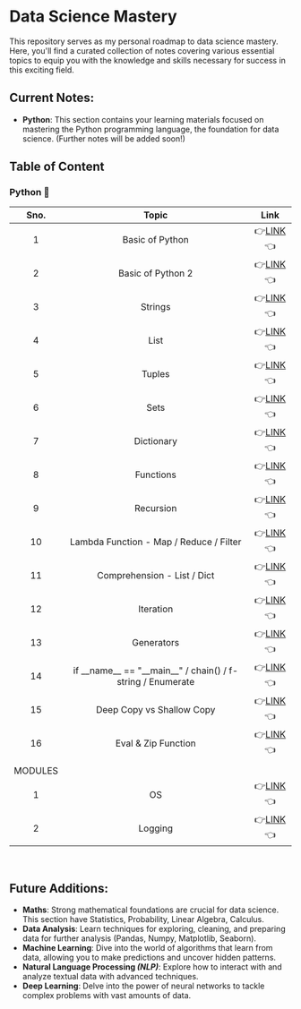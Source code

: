 # Data Science Mastery

This repository serves as my personal roadmap to data science mastery. Here, you'll find a curated collection of notes covering various essential topics to equip you with the knowledge and skills necessary for success in this exciting field.

## Current Notes:
- **Python**: This section contains your learning materials focused on mastering the Python programming language, the foundation for data science. (Further notes will be added soon!)

## Table of Content
<h3>Python 🐍</h3>

| Sno. | Topic | Link |
| :---: | :---: | :---: |
| 1 | Basic of Python | 👉[LINK](python-notes/Basic_of_Python.pdf)👈 |
| 2 | Basic of Python 2 | 👉[LINK](python-notes/Basic_of_Python_2.pdf)👈 |
| 3 | Strings | 👉[LINK](python-notes/Strings.pdf)👈 |
| 4 | List | 👉[LINK](python-notes/Lists.pdf)👈 |
| 5 | Tuples | 👉[LINK](python-notes/Tuples.pdf)👈 |
| 6 | Sets | 👉[LINK](python-notes/Sets.pdf)👈 |
| 7 | Dictionary | 👉[LINK](python-notes/Dictionary.pdf)👈 |
| 8 | Functions | 👉[LINK](python-notes/Functions.pdf)👈 |
| 9 | Recursion | 👉[LINK](python-notes/Recursion.pdf)👈 |
| 10 | Lambda Function - Map / Reduce / Filter | 👉[LINK](python-notes/Lambda_Function_-_MAP_REDUCE_FILTER.pdf)👈 |
| 11 | Comprehension - List / Dict | 👉[LINK](python-notes/Comprehension_-_List_Dict.pdf)👈 |
| 12 | Iteration | 👉[LINK](python-notes/Iteration.pdf)👈 |
| 13 | Generators | 👉[LINK](python-notes/Generators.pdf)👈 |
| 14 | if \_\_name__ == "\_\_main__" / chain() / f-string / Enumerate| 👉[LINK](python-notes/if___name__equalto__main__-_chain()_f-string_Enumerate.pdf)👈 |
| 15 | Deep Copy vs Shallow Copy | 👉[LINK](python-notes/Deep_copy_Vs_Shallow_Copy.pdf)👈 |
| 16 | Eval & Zip Function | 👉[LINK](python-notes/Eval_Function__ZIP_Function.pdf)👈 |
||
|MODULES|
| 1 | OS | 👉[LINK](python-notes/Modules/OS_Module.pdf)👈 |
| 2 | Logging | 👉[LINK](python-notes/Modules/Logging.pdf)👈 |






<br>

## Future Additions:
- **Maths**: Strong mathematical foundations are crucial for data science. This section have Statistics, Probability, Linear Algebra, Calculus.
- **Data Analysis**: Learn techniques for exploring, cleaning, and preparing data for further analysis (Pandas, Numpy, Matplotlib, Seaborn).
- **Machine Learning**: Dive into the world of algorithms that learn from data, allowing you to make predictions and uncover hidden patterns.
- **Natural Language Processing *(NLP)***: Explore how to interact with and analyze textual data with advanced techniques.
- **Deep Learning**: Delve into the power of neural networks to tackle complex problems with vast amounts of data.
